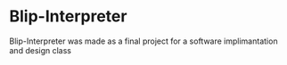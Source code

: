 # Blip-Interpreter

Blip-Interpreter was made as a final project for a software implimantation and design class 
